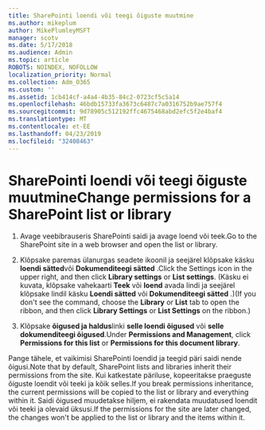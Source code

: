 ```yaml
---
title: SharePointi loendi või teegi õiguste muutmine
ms.author: mikeplum
author: MikePlumleyMSFT
manager: scotv
ms.date: 5/17/2018
ms.audience: Admin
ms.topic: article
ROBOTS: NOINDEX, NOFOLLOW
localization_priority: Normal
ms.collection: Adm_O365
ms.custom: ''
ms.assetid: 1cb414cf-a4a4-4b35-84c2-0723cf5c5a14
ms.openlocfilehash: 46bdb15733fa3673c6487c7a0316752b9ae757f4
ms.sourcegitcommit: 9d78905c512192ffc4675468abd2efc5f2e4baf4
ms.translationtype: MT
ms.contentlocale: et-EE
ms.lasthandoff: 04/23/2019
ms.locfileid: "32408463"
---
```

# <a name="change-permissions-for-a-sharepoint-list-or-library"></a><span data-ttu-id="2f7d5-102">SharePointi loendi või teegi õiguste muutmine</span><span class="sxs-lookup"><span data-stu-id="2f7d5-102">Change permissions for a SharePoint list or library</span></span>

1. <span data-ttu-id="2f7d5-103">Avage veebibrauseris SharePointi saidi ja avage loend või teek.</span><span class="sxs-lookup"><span data-stu-id="2f7d5-103">Go to the SharePoint site in a web browser and open the list or library.</span></span>
    
2. <span data-ttu-id="2f7d5-104">Klõpsake paremas ülanurgas seadete ikoonil ja seejärel klõpsake käsku **loendi sätted**või **Dokumenditeegi sätted** .</span><span class="sxs-lookup"><span data-stu-id="2f7d5-104">Click the Settings icon in the upper right, and then click **Library settings** or **List settings**.</span></span> <span data-ttu-id="2f7d5-105">(Käsku ei kuvata, klõpsake vahekaarti **Teek** või **loend** avada lindi ja seejärel klõpsake lindil käsku **Loendi sätted** või **Dokumenditeegi sätted** .)</span><span class="sxs-lookup"><span data-stu-id="2f7d5-105">(If you don't see the command, choose the **Library** or **List** tab to open the ribbon, and then click **Library Settings** or **List Settings** on the ribbon.)</span></span> 
    
3. <span data-ttu-id="2f7d5-106">Klõpsake **õigused ja haldus**linki **selle loendi õigused** või **selle dokumenditeegi õigused**.</span><span class="sxs-lookup"><span data-stu-id="2f7d5-106">Under **Permissions and Management**, click **Permissions for this list** or **Permissions for this document library**.</span></span>
    
<span data-ttu-id="2f7d5-107">Pange tähele, et vaikimisi SharePointi loendid ja teegid päri saidi nende õigusi.</span><span class="sxs-lookup"><span data-stu-id="2f7d5-107">Note that by default, SharePoint lists and libraries inherit their permissions from the site.</span></span> <span data-ttu-id="2f7d5-108">Kui katkestate päriluse, kopeeritakse praeguste õiguste loendit või teeki ja kõik selles.</span><span class="sxs-lookup"><span data-stu-id="2f7d5-108">If you break permissions inheritance, the current permissions will be copied to the list or library and everything within it.</span></span> <span data-ttu-id="2f7d5-109">Saidi õigused muudetakse hiljem, ei rakendata muudatused loendit või teeki ja olevaid üksusi.</span><span class="sxs-lookup"><span data-stu-id="2f7d5-109">If the permissions for the site are later changed, the changes won't be applied to the list or library and the items within it.</span></span>
  

